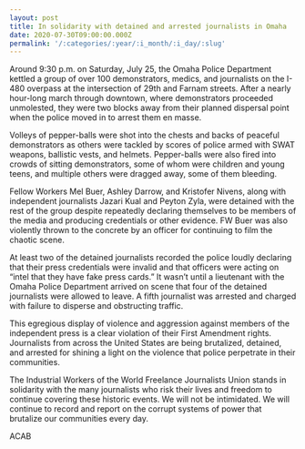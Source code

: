 ```yaml
---
layout: post
title: In solidarity with detained and arrested journalists in Omaha
date: 2020-07-30T09:00:00.000Z
permalink: '/:categories/:year/:i_month/:i_day/:slug'
---
```

Around 9:30 p.m. on Saturday, July 25, the Omaha Police Department kettled a group of over 100 demonstrators, medics, and journalists on the I-480 overpass at the intersection of 29th and Farnam streets. After a nearly hour-long march through downtown, where demonstrators proceeded unmolested, they were two blocks away from their planned dispersal point when the police moved in to arrest them en masse.

Volleys of pepper-balls were shot into the chests and backs of peaceful demonstrators as others were tackled by scores of police armed with SWAT weapons, ballistic vests, and helmets. Pepper-balls were also fired into crowds of sitting demonstrators, some of whom were children and young teens, and multiple others were dragged away, some of them bleeding.

Fellow Workers Mel Buer, Ashley Darrow, and Kristofer Nivens, along with independent journalists Jazari Kual and Peyton Zyla, were detained with the rest of the group despite repeatedly declaring themselves to be members of the media and producing credentials or other evidence. FW Buer was also violently thrown to the concrete by an officer for continuing to film the chaotic scene.

At least two of the detained journalists recorded the police loudly declaring that their press credentials were invalid and that officers were acting on “intel that they have fake press cards.” It wasn’t until a lieutenant with the Omaha Police Department arrived on scene that four of the detained journalists were allowed to leave. A fifth journalist was arrested and charged with failure to disperse and obstructing traffic.

This egregious display of violence and aggression against members of the independent press is a clear violation of their First Amendment rights. Journalists from across the United States are being brutalized, detained, and arrested for shining a light on the violence that police perpetrate in their communities.

The Industrial Workers of the World Freelance Journalists Union stands in solidarity with the many journalists who risk their lives and freedom to continue covering these historic events. We will not be intimidated. We will continue to record and report on the corrupt systems of power that brutalize our communities every day.

ACAB

